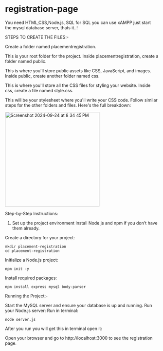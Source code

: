 # registration-page

You need HTML,CSS,Node.js, SQL
for SQL you can use xAMPP
just start the mysql database server, thats it..!

STEPS TO CREATE THE FILES:-

Create a folder named placementregistration.

This is your root folder for the project.
Inside placementregistration, create a folder named public.

This is where you'll store public assets like CSS, JavaScript, and images.
Inside public, create another folder named css.

This is where you'll store all the CSS files for styling your website.
Inside css, create a file named style.css.

This will be your stylesheet where you'll write your CSS code.
Follow similar steps for the other folders and files. Here's the full breakdown:

<img width="310" alt="Screenshot 2024-09-24 at 8 34 45 PM" src="https://github.com/user-attachments/assets/c5f9296b-7c19-4db3-b18d-62402d994511">

Step-by-Step Instructions:

1. Set up the project environment
Install Node.js and npm if you don't have them already.

Create a directory for your project:
```
mkdir placement-registration
cd placement-registration
```
Initialize a Node.js project:
```
npm init -y
```
Install required packages:

```
npm install express mysql body-parser
```
Running the Project:-

Start the MySQL server and ensure your database is up and running.
Run your Node.js server:
Run in terminal:
```
node server.js
```
After you run you will get this in terminal open it:

Open your browser and go to http://localhost:3000 to see the registration page.


